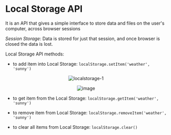 # Local Storage API 
It is an API that gives a simple interface to store data and files on the user's computer, across browser sessions

*Session Storage*: Data is stored for just that session, and once browser is closed the data is lost.

Local Storage API methods:

- to add item into Local Storage: `localStorage.setItem('weather', 'sunny')`

<div align="center">

![localstorage-1](https://user-images.githubusercontent.com/83855905/175992208-adf68dc1-962a-4bb6-8b8d-627ed8fb217b.png)
  
</div>

<div align="center">

![image](https://user-images.githubusercontent.com/83855905/175992580-ce0c008c-5af7-486c-9d9f-87581c2b276c.png)

</div>

- to get item from the Local Storage: `localStorage.getItem('weather', 'sunny')`

- to remove item from Local Storage: `localStorage.removeItem('weather', 'sunny')`

- to clear all items from Local Storage: `localStorage.clear()`


